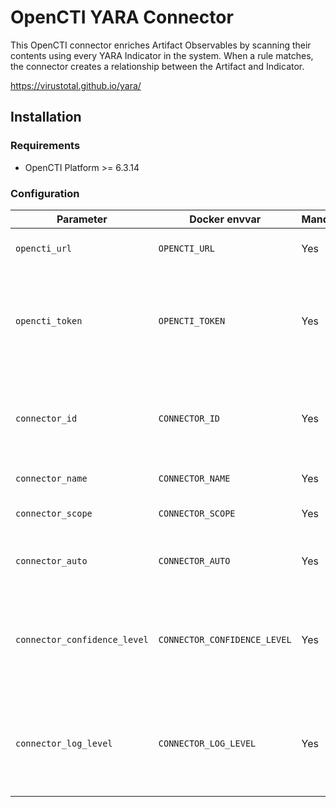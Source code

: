 # OpenCTI YARA Connector

This OpenCTI connector enriches Artifact Observables by scanning their
contents using every YARA Indicator in the system. When a rule matches, the
connector creates a relationship between the Artifact and Indicator.

<https://virustotal.github.io/yara/>

## Installation

### Requirements

- OpenCTI Platform >= 6.3.14

### Configuration

| Parameter                            | Docker envvar                       | Mandatory    | Description                                                                                                                                                |
| ------------------------------------ | ----------------------------------- | ------------ | ---------------------------------------------------------------------------------------------------------------------------------------------------------- |
| `opencti_url`                        | `OPENCTI_URL`                       | Yes          | The URL of the OpenCTI platform.                                                                                                                           |
| `opencti_token`                      | `OPENCTI_TOKEN`                     | Yes          | The default admin token configured in the OpenCTI platform parameters file.                                                                                |
| `connector_id`                       | `CONNECTOR_ID`                      | Yes          | A valid arbitrary `UUIDv4` that must be unique for this connector.                                                                                         |
| `connector_name`                     | `CONNECTOR_NAME`                    | Yes          | Set to "YARA"
| `connector_scope`                    | `CONNECTOR_SCOPE`                   | Yes          | Supported scope: Artifact
| `connector_auto`                    | `CONNECTOR_AUTO`                   | Yes          | Enable or disable auto-enrichment
| `connector_confidence_level`         | `CONNECTOR_CONFIDENCE_LEVEL`        | Yes          | The default confidence level for created relationships (a number between 1 and 100).                                                                             |
| `connector_log_level`                | `CONNECTOR_LOG_LEVEL`               | Yes          | The log level for this connector, could be `debug`, `info`, `warn` or `error` (less verbose).                                                              |
